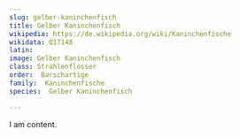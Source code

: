 ```yaml
---
slug: gelber-kaninchenfisch
title: Gelber Kaninchenfisch
wikipedia: https://de.wikipedia.org/wiki/Kaninchenfische
wikidata: Q17148
latin:
image: Gelber Kaninchenfisch
class: Strahlenflosser
order:  Barschartige
family:  Kaninchenfische
species:  Gelber Kaninchenfisch

---
```


I am content.
